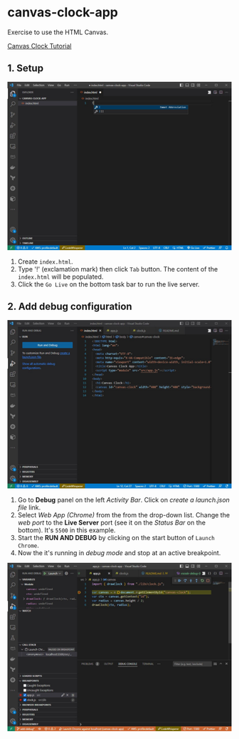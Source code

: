 # canvas-clock-app

Exercise to use the HTML Canvas.

[Canvas Clock Tutorial](https://www.w3schools.com/graphics/canvas_clock.asp)

## 1. Setup

![vscode snippet](docs/img/vscode-snippet-for-index_html.jpg)

1. Create `index.html`.
2. Type '!' (exclamation mark) then click `Tab` button. The content of the `index.html` will be populated.
3. Click the `Go Live` on the bottom task bar to run the live server.

## 2. Add debug configuration

![Create `launch.json` file](docs/img/vscode-debug-01.jpg)

1. Go to **Debug** panel on the left _Activity Bar_. Click on _create a launch.json file_ link.
2. Select _Web App (Chrome)_ from the from the drop-down list. Change the _web port_ to the **Live Server** port (see it on the _Status Bar_ on the bottom). It's `5500` in this example.
3. Start the **RUN AND DEBUG** by clicking on the start button of `Launch Chrome`.
4. Now the it's running in _debug mode_ and stop at an active breakpoint.

![stop at a breakpoint](docs/img/vscode-debug-03.jpg)

